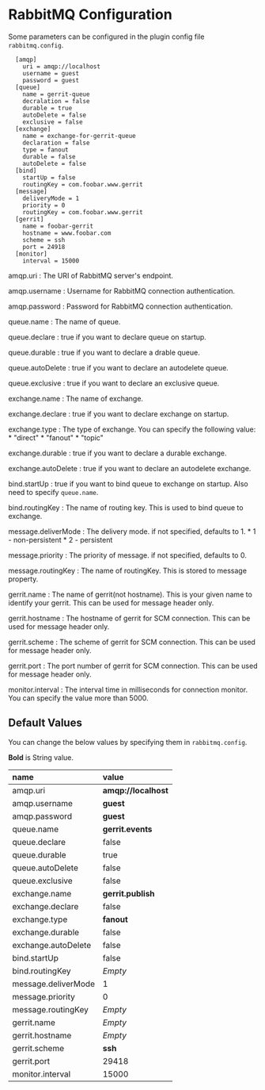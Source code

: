 RabbitMQ Configuration
======================

Some parameters can be configured in the plugin config file `rabbitmq.config`.

```
  [amqp]
    uri = amqp://localhost
    username = guest
    password = guest
  [queue]
    name = gerrit-queue
    decralation = false
    durable = true
    autoDelete = false
    exclusive = false
  [exchange]
    name = exchange-for-gerrit-queue
    declaration = false
    type = fanout
    durable = false
    autoDelete = false
  [bind]
    startUp = false
    routingKey = com.foobar.www.gerrit
  [message]
    deliveryMode = 1
    priority = 0
    routingKey = com.foobar.www.gerrit
  [gerrit]
    name = foobar-gerrit
    hostname = www.foobar.com
    scheme = ssh
    port = 24918
  [monitor]
    interval = 15000
```

amqp.uri
:   The URI of RabbitMQ server's endpoint.

amqp.username
:   Username for RabbitMQ connection authentication.

amqp.password
:   Password for RabbitMQ connection authentication.

queue.name
:   The name of queue.

queue.declare
:   true if you want to declare queue on startup.

queue.durable
:   true if you want to declare a drable queue.

queue.autoDelete
:   true if you want to declare an autodelete queue.

queue.exclusive
:   true if you want to declare an exclusive queue.

exchange.name
:   The name of exchange.

exchange.declare
:   true if you want to declare exchange on startup.

exchange.type
:   The type of exchange. You can specify the following value:
     * "direct"
     * "fanout"
     * "topic"

exchange.durable
:   true if you want to declare a durable exchange.

exchange.autoDelete
:   true if you want to declare an autodelete exchange.

bind.startUp
:   true if you want to bind queue to exchange on startup.
    Also need to specify `queue.name`.

bind.routingKey
:   The name of routing key. This is used to bind queue to exchange.

message.deliverMode
:   The delivery mode. if not specified, defaults to 1.
    * 1 - non-persistent
    * 2 - persistent

message.priority
:   The priority of message. if not specified, defaults to 0.

message.routingKey
:   The name of routingKey. This is stored to message property.

gerrit.name
:   The name of gerrit(not hostname). This is your given name to identify your gerrit.
    This can be used for message header only.

gerrit.hostname
:   The hostname of gerrit for SCM connection.
    This can be used for message header only.

gerrit.scheme
:   The scheme of gerrit for SCM connection.
    This can be used for message header only.

gerrit.port
:   The port number of gerrit for SCM connection.
    This can be used for message header only.

monitor.interval
:   The interval time in milliseconds for connection monitor.
    You can specify the value more than 5000.

Default Values
-----------------

You can change the below values by specifying them in `rabbitmq.config`.

**Bold** is String value.

|name                | value
|:-------------------|:------------------
|amqp.uri            | **amqp://localhost**
|amqp.username       | **guest**
|amqp.password       | **guest**
|queue.name          | **gerrit.events**
|queue.declare       | false
|queue.durable       | true
|queue.autoDelete    | false
|queue.exclusive     | false
|exchange.name       | **gerrit.publish**
|exchange.declare    | false
|exchange.type       | **fanout**
|exchange.durable    | false
|exchange.autoDelete | false
|bind.startUp        | false
|bind.routingKey     | *Empty*
|message.deliverMode | 1
|message.priority    | 0
|message.routingKey  | *Empty*
|gerrit.name         | *Empty*
|gerrit.hostname     | *Empty*
|gerrit.scheme       | **ssh**
|gerrit.port         | 29418
|monitor.interval    | 15000
